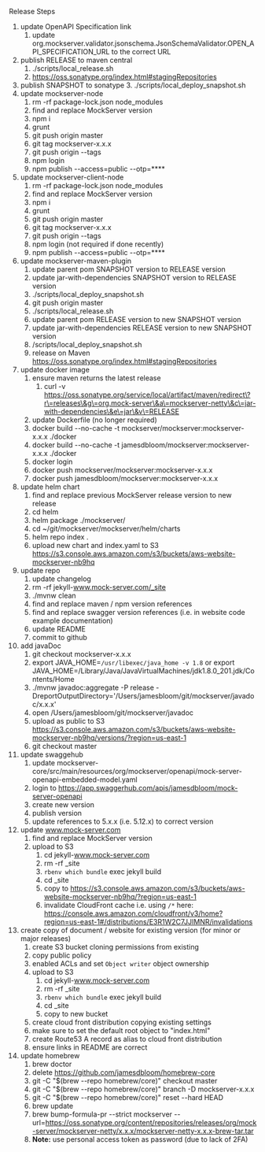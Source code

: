 Release Steps

1. update OpenAPI Specification link
    1. update org.mockserver.validator.jsonschema.JsonSchemaValidator.OPEN_API_SPECIFICATION_URL to the correct URL
2. publish RELEASE to maven central
    1. ./scripts/local_release.sh
    2. https://oss.sonatype.org/index.html#stagingRepositories
3. publish SNAPSHOT to sonatype
    3. ./scripts/local_deploy_snapshot.sh
4. update mockserver-node
    1. rm -rf package-lock.json node_modules
    2. find and replace MockServer version
    3. npm i
    4. grunt
    5. git push origin master
    6. git tag mockserver-x.x.x
    7. git push origin --tags
    8. npm login
    9. npm publish --access=public --otp=****
5. update mockserver-client-node
    1. rm -rf package-lock.json node_modules
    2. find and replace MockServer version
    3. npm i
    4. grunt
    5. git push origin master
    6. git tag mockserver-x.x.x
    7. git push origin --tags
    8. npm login (not required if done recently)
    9. npm publish --access=public --otp=****
6. update mockserver-maven-plugin
    1. update parent pom SNAPSHOT version to RELEASE version
    2. update jar-with-dependencies SNAPSHOT version to RELEASE version
    3. ./scripts/local_deploy_snapshot.sh
    4. git push origin master
    5. ./scripts/local_release.sh
    6. update parent pom RELEASE version to new SNAPSHOT version
    7. update jar-with-dependencies RELEASE version to new SNAPSHOT version
    8. /scripts/local_deploy_snapshot.sh
    9. release on Maven https://oss.sonatype.org/index.html#stagingRepositories
7. update docker image
    1. ensure maven returns the latest release
        1. curl -v https://oss.sonatype.org/service/local/artifact/maven/redirect\?r\=releases\&g\=org.mock-server\&a\=mockserver-netty\&c\=jar-with-dependencies\&e\=jar\&v\=RELEASE
    2. update Dockerfile (no longer required)
    3. docker build --no-cache -t mockserver/mockserver:mockserver-x.x.x ./docker
    4. docker build --no-cache -t jamesdbloom/mockserver:mockserver-x.x.x ./docker
    5. docker login
    6. docker push mockserver/mockserver:mockserver-x.x.x
    7. docker push jamesdbloom/mockserver:mockserver-x.x.x
8. update helm chart
    1. find and replace previous MockServer release version to new release
    2. cd helm
    3. helm package ./mockserver/
    4. cd ~/git/mockserver/mockserver/helm/charts
    5. helm repo index .
    6. upload new chart and index.yaml to S3 https://s3.console.aws.amazon.com/s3/buckets/aws-website-mockserver-nb9hq
9. update repo
    1. update changelog
    2. rm -rf jekyll-www.mock-server.com/_site
    3. ./mvnw clean
    4. find and replace maven / npm version references
    5. find and replace swagger version references (i.e. in website code example documentation)
    6. update README
    7. commit to github
10. add javaDoc
    1. git checkout mockserver-x.x.x
    2. export JAVA_HOME=`/usr/libexec/java_home -v 1.8` or export JAVA_HOME=/Library/Java/JavaVirtualMachines/jdk1.8.0_201.jdk/Contents/Home
    3. ./mvnw javadoc:aggregate -P release -DreportOutputDirectory='/Users/jamesbloom/git/mockserver/javadoc/x.x.x'
    4. open /Users/jamesbloom/git/mockserver/javadoc
    5. upload as public to S3 https://s3.console.aws.amazon.com/s3/buckets/aws-website-mockserver-nb9hq/versions/?region=us-east-1
    6. git checkout master
11. update swaggehub
    1. update mockserver-core/src/main/resources/org/mockserver/openapi/mock-server-openapi-embedded-model.yaml
    2. login to https://app.swaggerhub.com/apis/jamesdbloom/mock-server-openapi
    3. create new version
    4. publish version
    5. update references to 5.x.x (i.e. 5.12.x) to correct version
12. update www.mock-server.com
    1. find and replace MockServer version
    2. upload to S3
        1. cd jekyll-www.mock-server.com
        2. rm -rf _site
        3. `rbenv which bundle` exec jekyll build
        4. cd _site
        5. copy to https://s3.console.aws.amazon.com/s3/buckets/aws-website-mockserver-nb9hq/?region=us-east-1
        6. invalidate CloudFront cache i.e. using `/*` here: https://console.aws.amazon.com/cloudfront/v3/home?region=us-east-1#/distributions/E3R1W2C7JJIMNR/invalidations
13. create copy of document / website for existing version (for minor or major releases)
    1. create S3 bucket cloning permissions from existing
    2. copy public policy
    3. enabled ACLs and set `Object writer` object ownership
    4. upload to S3
        1. cd jekyll-www.mock-server.com
        2. rm -rf _site
        3. `rbenv which bundle` exec jekyll build
        4. cd _site
        5. copy to new bucket
    5. create cloud front distribution copying existing settings
    6. make sure to set the default root object to "index.html"
    7. create Route53 A record as alias to cloud front distribution
    8. ensure links in README are correct
14. update homebrew
    1. brew doctor
    2. delete https://github.com/jamesdbloom/homebrew-core
    3. git -C "$(brew --repo homebrew/core)" checkout master
    4. git -C "$(brew --repo homebrew/core)" branch -D mockserver-x.x.x
    5. git -C "$(brew --repo homebrew/core)" reset --hard HEAD
    6. brew update
    7. brew bump-formula-pr --strict mockserver --url=https://oss.sonatype.org/content/repositories/releases/org/mock-server/mockserver-netty/x.x.x/mockserver-netty-x.x.x-brew-tar.tar
    8. **Note:** use personal access token as password (due to lack of 2FA)